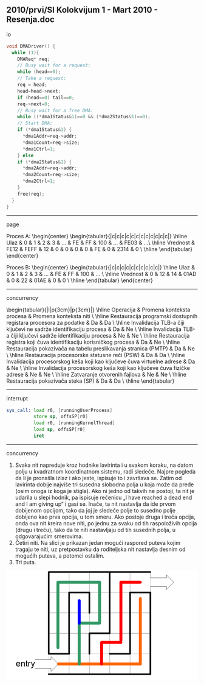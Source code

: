 2010/prvi/SI Kolokvijum 1 - Mart 2010 - Resenja.doc
--------------------------------------------------------------------------------
io

```cpp
void DMADriver() {
  while (1){
    DMAReq* req;
    // Busy wait for a request:
    while (head==0);
    // Take a request:
    req = head;
    head=head->next;
    if (head==0) tail==0;
    req->next=0;
    // Busy wait for a free DMA:
    while ((*dma1Status&1)==0 && (*dma2Status&1)==0);
    // Start DMA:
    if (*dma1Status&1) {
      *dma1Addr=req->addr;
      *dma1Count=req->size;
      *dma1Ctrl=1;
    } else
    if (*dma2Status&1) {
      *dma2Addr=req->addr;
      *dma2Count=req->size;
      *dma2Ctrl=1;
    }
    free(req);
  }
}
```
--------------------------------------------------------------------------------
page

Proces A:
\begin{center}
\begin{tabular}{|c|c|c|c|c|c|c|c|c|c|c|c|}
\hline
Ulaz & 0 & 1 & 2  & 3 & ... & FE & FF & 100 & ... & FE03 & ...\\
\hline
Vrednost & FE12 & FEFF & 12 & 0 & 0 & 0 & 0 & FE & 0 & 2314 & 0 \\
\hline
\end{tabular}
\end{center}

Proces B:
\begin{center}
\begin{tabular}{|c|c|c|c|c|c|c|c|c|c|}
\hline
Ulaz & 0 & 1 & 2  & 3 & ... & FE & FF & 100 & ... \\
\hline
Vrednost & 0 & 12 & 14 & 01AD & 0 & 22 & 01AE & 0 & 0 \\
\hline
\end{tabular}
\end{center}

--------------------------------------------------------------------------------
concurrency

\begin{tabular}{|l|p{3cm}|p{3cm}|}
\hline
Operacija & Promena konteksta procesa & Promena konteksta niti \\
\hline
Restauracija programski dostupnih registara procesora za podatke & Da & Da \\
\hline
Invalidacija TLB-a čiji ključevi ne sadrže identifikaciju procesa & Da & Ne \\
\hline
Invalidacija TLB-a čiji ključevi sadrže identifikaciju procesa & Ne & Ne \\
\hline
Restauracija registra koji čuva identifikaciju korisničkog procesa & Da & Ne \\
\hline
Restauracija pokazivača na tabelu preslikavanja stranica (PMTP) & Da & Ne \\
\hline
Restauracija procesorske statusne reči (PSW) & Da & Da \\
\hline
Invalidacija procesorskog keša koji kao ključeve čuva virtuelne adrese & Da & Ne \\
\hline
Invalidacija procesorskog keša koji kao ključeve čuva fizičke adrese & Ne & Ne \\
\hline
Zatvaranje otvorenih fajlova & Ne & Ne \\
\hline
Restauracija pokazivača steka (SP) & Da & Da \\
\hline
\end{tabular}

--------------------------------------------------------------------------------
interrupt

```asm
sys_call: load r0, [runningUserProcess]
          store sp, offsSP[r0]
          load r0, [runningKernelThread]
          load sp, offsSP[r0]
          iret
```

--------------------------------------------------------------------------------
concurrency

1. Svaka nit napreduje kroz hodnike lavirinta i u svakom koraku, na datom polju u
kvadratnom koordinatnom sistemu, radi sledeće. Najpre pogleda da li je pronašla izlaz i ako
jeste, ispisuje to i završava se. Zatim od lavirinta dobije najviše tri susedna slobodna polja u
koja može da pređe (osim onoga iz koga je stigla). Ako ni jedno od takvih ne postoji, ta nit je
udarila u slepi hodnik, pa ispisuje rečenicu „I have reached a dead end and I am giving up“ i
gasi se. Inače, ta nit nastavlja da ide prvom dobijenom opcijom, tako da joj je sledeće polje to
susedno polje dobijeno kao prva opcija, u tom smeru. Ako postoje druga i treća opcija, onda
ova nit kreira nove niti, po jednu za svaku od tih raspoloživih opcija (drugu i treću), tako da te
niti nastavljaju od tih susednih polja, u odgovarajućim smerovima.
2. Četiri niti. Na slici je prikazan jedan mogući raspored puteva kojim tragaju te niti, uz
pretpostavku da roditeljska nit nastavlja desnim od mogućih puteva, a potomci ostalim.
3. Tri puta.

![Rešenje](images/2010/03-k1-5-s2.png)
